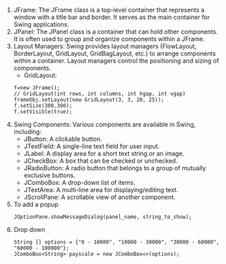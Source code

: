 1. JFrame: The JFrame class is a top-level container that represents a window with a title bar and border. It serves as the main container for Swing applications.
2. JPanel: The JPanel class is a container that can hold other components. It is often used to group and organize components within a JFrame.
3. Layout Managers: Swing provides layout managers (FlowLayout, BorderLayout, GridLayout, GridBagLayout, etc.) to arrange components within a container. Layout managers control the positioning and sizing of components.
    - GridLayout:
    ```
    f=new JFrame(); 
    // GridLayout(int rows, int columns, int hgap, int vgap)
    frameObj.setLayout(new GridLayout(3, 3, 20, 25));  
    f.setSize(300,300);    
    f.setVisible(true);    
    ```
4. Swing Components: Various components are available in Swing, including:
    - JButton: A clickable button.
    - JTextField: A single-line text field for user input.
    - JLabel: A display area for a short text string or an image.
    - JCheckBox: A box that can be checked or unchecked.
    - JRadioButton: A radio button that belongs to a group of mutually exclusive buttons.
    - JComboBox: A drop-down list of items.
    - JTextArea: A multi-line area for displaying/editing text.
    - JScrollPane: A scrollable view of another component.
5. To add a popup
    ```
    JOptionPane.showMessageDialog(panel_name, string_to_show);
    ```
6. Drop down
   ```
   String [] options = {"0 - 10000", "10000 - 30000", "30000 - 60000", "60000 - 100000"};
   JComboBox<String> payscale = new JComboBox<>(options);
   ```
